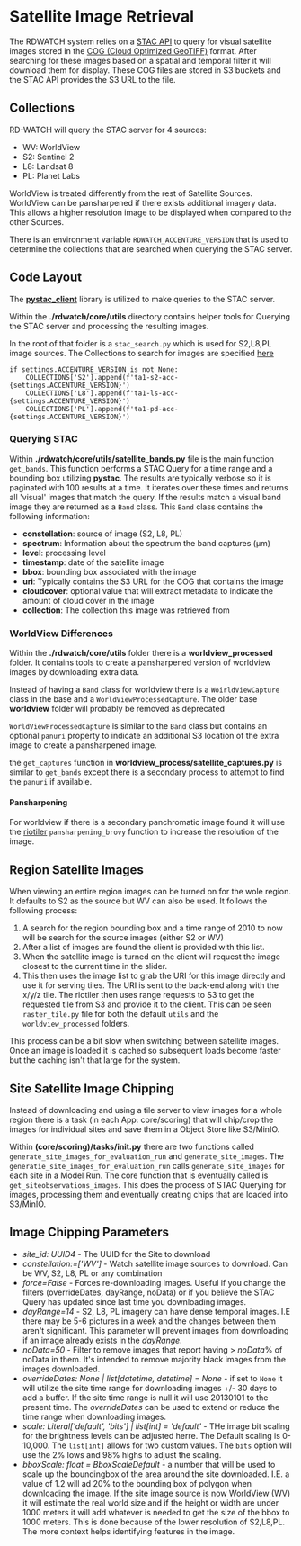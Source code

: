 # Satellite Image Retrieval

The RDWATCH system relies on a [STAC API](https://stacspec.org/en) to query for visual satellite images stored in the [COG (Cloud Optimized GeoTIFF)](https://www.cogeo.org/) format.  After searching for these images based on a spatial and temporal filter it will download them for display.  These COG files are stored in S3 buckets and the STAC API provides the S3 URL to the file.

## Collections

RD-WATCH will query the STAC server for 4 sources:

- WV: WorldView
- S2: Sentinel 2
- L8: Landsat 8
- PL: Planet Labs

WorldView is treated differently from the rest of Satellite Sources.  WorldView can be pansharpened if there exists additional imagery data.  This allows a higher resolution image to be displayed when compared to the other Sources.

There is an environment variable `RDWATCH_ACCENTURE_VERSION` that is used to determine the collections that are searched when querying the STAC server.

## Code Layout

The [**pystac_client**](https://github.com/stac-utils/pystac-client) library is utilized to make queries to the STAC server.

Within the **./rdwatch/core/utils** directory contains helper tools for Querying the STAC server and processing the resulting images.

In the root of that folder is a `stac_search.py` which is used for S2,L8,PL image sources.
The Collections to search for images are specified [here](https://github.com/ResonantGeoData/RD-WATCH/blob/58ab08d3d5ef7905295b9cec53b0e7a73c0dd5d6/rdwatch/core/utils/stac_search.py#L59-L62)

```
if settings.ACCENTURE_VERSION is not None:
    COLLECTIONS['S2'].append(f'ta1-s2-acc-{settings.ACCENTURE_VERSION}')
    COLLECTIONS['L8'].append(f'ta1-ls-acc-{settings.ACCENTURE_VERSION}')
    COLLECTIONS['PL'].append(f'ta1-pd-acc-{settings.ACCENTURE_VERSION}')
```

### Querying STAC

Within **./rdwatch/core/utils/satellite_bands.py** file is the main function `get_bands`.  This function performs a STAC Query for a time range and a bounding box utilizing **pystac**.  The results are typically verbose so it is paginated with 100 results at a time.  It iterates over these times and returns all 'visual' images that match the query.  If the results match a visual band image they are returned as a `Band` class.  This `Band` class contains the following information:

- **constellation**: source of image (S2, L8, PL)
- **spectrum**: Information about the spectrum the band captures (μm)
- **level**: processing level
- **timestamp**: date of the satellite image
- **bbox**: bounding box associated with the image
- **uri**: Typically contains the S3 URL for the COG that contains the image
- **cloudcover**: optional value that will extract metadata to indicate the amount of cloud cover in the image
- **collection**: The collection this image was retrieved from

### WorldView Differences

Within the **./rdwatch/core/utils** folder there is a **worldview_processed** folder. It contains tools to create a pansharpened version of worldview images by downloading extra data.

Instead of having a `Band` class for worldview there is a `WoirldViewCapture` class in the base and a `WorldViewProcessedCapture`.
The older base **worldview** folder will probably be removed as deprecated

`WorldViewProcessedCapture` is similar to the `Band` class but contains an optional `panuri` property to indicate an additional S3 location of the extra image to create a pansharpened image.

the `get_captures` function in **worldview_process/satellite_captures.py** is similar to `get_bands` except there is a secondary process to attempt to find the `panuri` if available.

#### Pansharpening

For worldview if there is a secondary panchromatic image found it will use the [riotiler](https://cogeotiff.github.io/rio-tiler/) `pansharpening_brovy` function to increase the resolution of the image.

## Region Satellite Images

When viewing an entire region images can be turned on for the wole region.  It defaults to S2 as the source but WV can also be used.
It follows the following process:

1. A search for the region bounding box and a time range of 2010 to now will be search for the source images (either S2 or WV)
1. After a list of images are found the client is provided with this list.
1. When the satellite image is turned on the client will request the image closest to the current time in the slider.
1. This then uses the image list to grab the URI for this image directly and use it for serving tiles.  The URI is sent to the back-end along with the x/y/z tile.  The riotiler then uses range requests to S3 to get the requested tile from S3 and provide it to the client. This can be seen `raster_tile.py` file for both the default `utils` and the `worldview_processed` folders.

This process can be a bit slow when switching between satellite images.  Once an image is loaded it is cached so subsequent loads become faster but the caching isn't that large for the system.

## Site Satellite Image Chipping

Instead of downloading and using a tile server to view images for a whole region there is a task (in each App: core/scoring) that will chip/crop the images for individual sites and save them in a Object Store like S3/MinIO.

Within **(core/scoring)/tasks/__init__.py** there are two functions called `generate_site_images_for_evaluation_run` and `generate_site_images`.  The `generatie_site_images_for_evaluation_run` calls `generate_site_images` for each site in a Model Run.  The core function that is eventually called is `get_siteobservations_images`.  This does the process of STAC Querying for images, processing them and eventually creating chips that are loaded into S3/MinIO.

## Image Chipping Parameters

- *site_id: UUID4* - The UUID for the Site to download
- *constellation:=['WV']* - Watch satellite image sources to download.  Can be WV, S2, L8, PL or any combination
- *force=False* - Forces re-downloading images.  Useful if you change the filters (overrideDates, dayRange, noData) or if you believe the STAC Query has updated since last time you downloading images.
- *dayRange=14* - S2, L8, PL imagery can have dense temporal images.  I.E there may be 5-6 pictures in a week and the changes between them aren't significant.  This parameter will prevent images from downloading if an image already exists in the *dayRange*.
- *noData=50* - Filter to remove images that report having > *noData*% of noData in them.  It's intended to remove majority black images from the images downloaded.
- *overrideDates: None | list[datetime, datetime] = None* - if set to `None` it will utilize the site time range for downloading images +/- 30 days to add a buffer.  If the site time range is null it will use 20130101 to the present time.  The *overrideDates* can be used to extend or reduce the time range when downloading images.
- *scale: Literal['default', 'bits'] | list[int] = 'default'* - THe image bit scaling for the brightness levels can be adjusted herre.  The Default scaling is 0-10,000.  The `list[int]` allows for two custom values.  The `bits` option will use the 2% lows and 98% highs to adjust the scaling.
- *bboxScale: float = BboxScaleDefault* - a number that will be used to scale up the boundingbox of the area around the site downloaded.  I.E. a value of 1.2 will ad 20% to the bounding box of polygon when downloading the image.  If the site image source is now WorldView (WV) it will estimate the real world size and if the height or width are under 1000 meters it will add whatever is needed to get the size of the bbox to 1000 meters.  This is done because of the lower resolution of S2,L8,PL.  The more context helps identifying features in the image.
